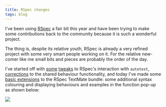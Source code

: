 ```yaml
---
title: RSpec changes
tags: blog
---
```


I've been using [RSpec](http://rspec.rubyforge.org/) a fair bit this year and have been trying to make some contributions back to the community because it is such a wonderful project.

The thing is, despite its relative youth, RSpec is already a very refined project with some very smart people working on it. For the relative new-comer like me small bits and pieces are probably the order of the day.

I've started off with [some](http://rubyforge.org/pipermail/rspec-users/2007-May/001703.html) [tweaks](http://rubyforge.org/tracker/index.php?func=detail&aid=11253&group_id=797&atid=3151) to RSpec's interaction with `autotest`, [corrections](http://rubyforge.org/tracker/index.php?func=detail&aid=11252&group_id=797&atid=3151) to the shared behaviour functionality, and today I've made some [basic extensions](http://rubyforge.org/tracker/index.php?func=detail&aid=11254&group_id=797&atid=3151) to the RSpec TextMate bundle: some additional syntax colouring and displaying behaviours and examples in the function pop-up as shown below:

[![](/system/images/legacy/rspec-function-pop-up_t.png)](http://wincent.dev/a/about/wincent/weblog/rspec-function-pop-up.png)
